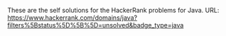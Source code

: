 These are the self solutions for the HackerRank problems for Java.
URL: https://www.hackerrank.com/domains/java?filters%5Bstatus%5D%5B%5D=unsolved&badge_type=java
